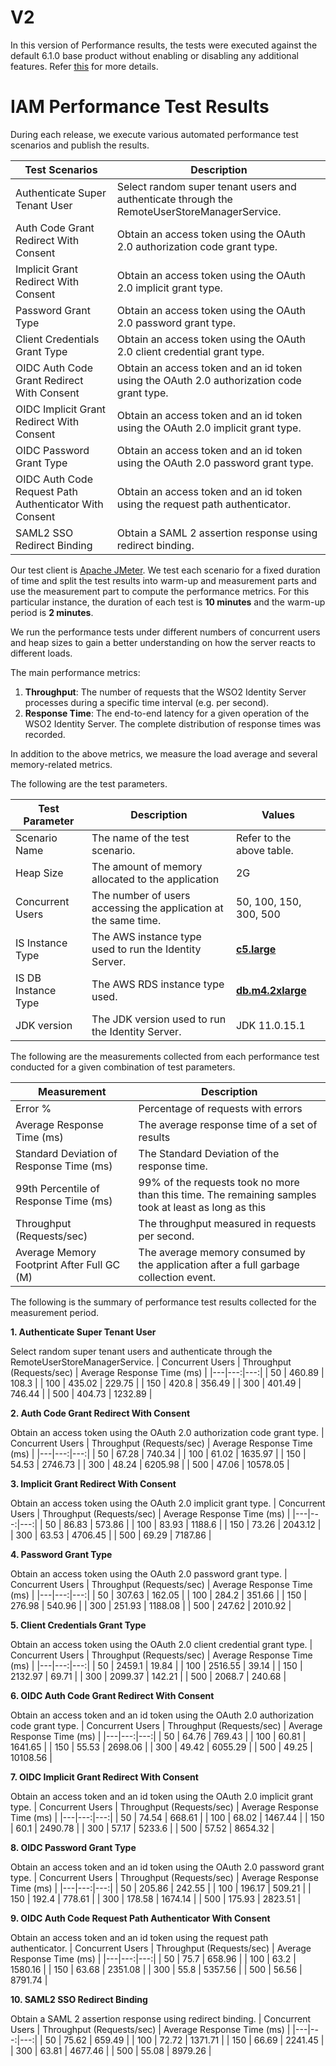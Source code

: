 # V2

In this version of Performance results, the tests were executed against the default 6.1.0 base product without enabling or disabling any additional features. Refer [this](https://github.com/wso2/performance-is/tree/master/benchmarks/6.1.0/v2/README.md) for more details.

# IAM Performance Test Results

During each release, we execute various automated performance test scenarios and publish the results.

| Test Scenarios | Description |
| --- | --- |
| Authenticate Super Tenant User | Select random super tenant users and authenticate through the RemoteUserStoreManagerService. |
| Auth Code Grant Redirect With Consent | Obtain an access token using the OAuth 2.0 authorization code grant type. |
| Implicit Grant Redirect With Consent | Obtain an access token using the OAuth 2.0 implicit grant type. |
| Password Grant Type | Obtain an access token using the OAuth 2.0 password grant type. |
| Client Credentials Grant Type | Obtain an access token using the OAuth 2.0 client credential grant type. |
| OIDC Auth Code Grant Redirect With Consent | Obtain an access token and an id token using the OAuth 2.0 authorization code grant type. |
| OIDC Implicit Grant Redirect With Consent | Obtain an access token and an id token using the OAuth 2.0 implicit grant type. |
| OIDC Password Grant Type | Obtain an access token and an id token using the OAuth 2.0 password grant type. |
| OIDC Auth Code Request Path Authenticator With Consent | Obtain an access token and an id token using the request path authenticator. |
| SAML2 SSO Redirect Binding | Obtain a SAML 2 assertion response using redirect binding. |

Our test client is [Apache JMeter](https://jmeter.apache.org/index.html). We test each scenario for a fixed duration of
time and split the test results into warm-up and measurement parts and use the measurement part to compute the
performance metrics. For this particular instance, the duration of each test is **10 minutes** and the warm-up period is **2 minutes**.

We run the performance tests under different numbers of concurrent users and heap sizes to gain a better understanding on how the server reacts to different loads.

The main performance metrics:

1. **Throughput**: The number of requests that the WSO2 Identity Server processes during a specific time interval (e.g. per second).
2. **Response Time**: The end-to-end latency for a given operation of the WSO2 Identity Server. The complete distribution of response times was recorded.

In addition to the above metrics, we measure the load average and several memory-related metrics.

The following are the test parameters.

| Test Parameter | Description | Values |
| --- | --- | --- |
| Scenario Name | The name of the test scenario. | Refer to the above table. |
| Heap Size | The amount of memory allocated to the application | 2G |
| Concurrent Users | The number of users accessing the application at the same time. | 50, 100, 150, 300, 500 |
| IS Instance Type | The AWS instance type used to run the Identity Server. | [**c5.large**](https://aws.amazon.com/ec2/instance-types/) |
| IS DB Instance Type | The AWS RDS instance type used. | [**db.m4.2xlarge**](https://aws.amazon.com/rds/instance-types/) |
| JDK version | The JDK version used to run the Identity Server. | JDK 11.0.15.1  |

The following are the measurements collected from each performance test conducted for a given combination of
test parameters.

| Measurement | Description |
| --- | --- |
| Error % | Percentage of requests with errors |
| Average Response Time (ms) | The average response time of a set of results |
| Standard Deviation of Response Time (ms) | The Standard Deviation of the response time. |
| 99th Percentile of Response Time (ms) | 99% of the requests took no more than this time. The remaining samples took at least as long as this |
| Throughput (Requests/sec) | The throughput measured in requests per second. |
| Average Memory Footprint After Full GC (M) | The average memory consumed by the application after a full garbage collection event. |

The following is the summary of performance test results collected for the measurement period.

**1. Authenticate Super Tenant User**

Select random super tenant users and authenticate through the RemoteUserStoreManagerService.
|  Concurrent Users | Throughput (Requests/sec) | Average Response Time (ms) |
|---|---:|---:|
| 50 | 460.89 | 108.3 |
| 100 | 435.02 | 229.75 |
| 150 | 420.8 | 356.49 |
| 300 | 401.49 | 746.44 |
| 500 | 404.73 | 1232.89 |

**2. Auth Code Grant Redirect With Consent**

Obtain an access token using the OAuth 2.0 authorization code grant type.
|  Concurrent Users | Throughput (Requests/sec) | Average Response Time (ms) |
|---|---:|---:|
| 50 | 67.28 | 740.34 |
| 100 | 61.02 | 1635.97 |
| 150 | 54.53 | 2746.73 |
| 300 | 48.24 | 6205.98 |
| 500 | 47.06 | 10578.05 |

**3. Implicit Grant Redirect With Consent**

Obtain an access token using the OAuth 2.0 implicit grant type.
|  Concurrent Users | Throughput (Requests/sec) | Average Response Time (ms) |
|---|---:|---:|
| 50 | 86.83 | 573.86 |
| 100 | 83.93 | 1188.6 |
| 150 | 73.26 | 2043.12 |
| 300 | 63.53 | 4706.45 |
| 500 | 69.29 | 7187.86 |

**4. Password Grant Type**

Obtain an access token using the OAuth 2.0 password grant type.
|  Concurrent Users | Throughput (Requests/sec) | Average Response Time (ms) |
|---|---:|---:|
| 50 | 307.63 | 162.05 |
| 100 | 284.2 | 351.66 |
| 150 | 276.98 | 540.96 |
| 300 | 251.93 | 1188.08 |
| 500 | 247.62 | 2010.92 |

**5. Client Credentials Grant Type**

Obtain an access token using the OAuth 2.0 client credential grant type.
|  Concurrent Users | Throughput (Requests/sec) | Average Response Time (ms) |
|---|---:|---:|
| 50 | 2459.1 | 19.84 |
| 100 | 2516.55 | 39.14 |
| 150 | 2132.97 | 69.71 |
| 300 | 2099.37 | 142.21 |
| 500 | 2068.7 | 240.68 |

**6. OIDC Auth Code Grant Redirect With Consent**

Obtain an access token and an id token using the OAuth 2.0 authorization code grant type.
|  Concurrent Users | Throughput (Requests/sec) | Average Response Time (ms) |
|---|---:|---:|
| 50 | 64.76 | 769.43 |
| 100 | 60.81 | 1641.65 |
| 150 | 55.53 | 2698.06 |
| 300 | 49.42 | 6055.29 |
| 500 | 49.25 | 10108.56 |

**7. OIDC Implicit Grant Redirect With Consent**

Obtain an access token and an id token using the OAuth 2.0 implicit grant type.
|  Concurrent Users | Throughput (Requests/sec) | Average Response Time (ms) |
|---|---:|---:|
| 50 | 74.54 | 668.61 |
| 100 | 68.02 | 1467.44 |
| 150 | 60.1 | 2490.78 |
| 300 | 57.17 | 5233.6 |
| 500 | 57.52 | 8654.32 |

**8. OIDC Password Grant Type**

Obtain an access token and an id token using the OAuth 2.0 password grant type.
|  Concurrent Users | Throughput (Requests/sec) | Average Response Time (ms) |
|---|---:|---:|
| 50 | 205.86 | 242.55 |
| 100 | 196.17 | 509.21 |
| 150 | 192.4 | 778.61 |
| 300 | 178.58 | 1674.14 |
| 500 | 175.93 | 2823.51 |

**9. OIDC Auth Code Request Path Authenticator With Consent**

Obtain an access token and an id token using the request path authenticator.
|  Concurrent Users | Throughput (Requests/sec) | Average Response Time (ms) |
|---|---:|---:|
| 50 | 75.7 | 658.96 |
| 100 | 63.2 | 1580.16 |
| 150 | 63.68 | 2351.08 |
| 300 | 55.8 | 5357.56 |
| 500 | 56.56 | 8791.74 |

**10. SAML2 SSO Redirect Binding**

Obtain a SAML 2 assertion response using redirect binding.
|  Concurrent Users | Throughput (Requests/sec) | Average Response Time (ms) |
|---|---:|---:|
| 50 | 75.62 | 659.49 |
| 100 | 72.72 | 1371.71 |
| 150 | 66.69 | 2241.45 |
| 300 | 63.81 | 4677.46 |
| 500 | 55.08 | 8979.26 |
